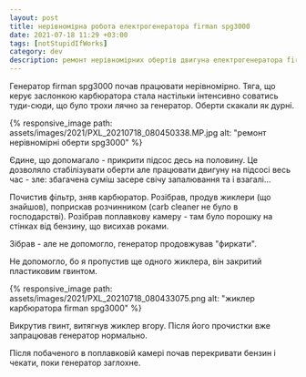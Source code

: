 ```yaml
---
layout: post
title: нерівномірна робота електрогенератора firman spg3000
date: 2021-07-18 11:29 +03:00
tags: [notStupidIfWorks]
category: dev
description: ремонт нерівномірних обертів двигуна електрогенератора firman spg3000
---
```

Генератор firman spg3000 почав працювати нерівномірно.
Тяга, що керує заслонкою карбюратора стала настільки інтенсивно соватись туди-сюди, що було трохи лячно за генератор.
Оберти скакали як дурні.

{% responsive_image path: assets/images/2021/PXL_20210718_080450338.MP.jpg alt: "ремонт нерівномірні оберти spg3000" %}

Єдине, що допомагало - прикрити підсос десь на половину. 
Це дозволяло стабілізувати оберти але працювати двигуну на підсосі весь час - зле:
збагачена суміш засере свічу запалювання та і взагалі...

Почистив фільтр, зняв карбюратор. 
Розібрав, продув жиклери (що знайшов), поприскав розчинником (carb cleaner не було в господарстві).
Розібрав поплавкову камеру - там було порошку на стінках від бензину, що висихав роками.

Зібрав - але не допомогло, генератор продовжував "фиркати". 

Не допомогло, бо я пропустив ще одного жиклера, він закритий пластиковим гвинтом.

{% responsive_image path: assets/images/2021/PXL_20210718_080433075.png alt: "жиклер карбюратора firman spg3000" %}

Викрутив гвинт, витягнув жиклер вгору. 
Після його прочистки вже запрацював генератор нормально.

Після побаченого в поплавковій камері почав перекривати бензин і чекати, поки генератор заглохне.
